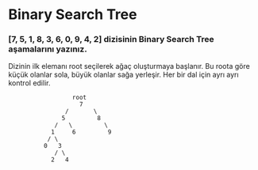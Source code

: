 # Binary Search Tree

### [7, 5, 1, 8, 3, 6, 0, 9, 4, 2] dizisinin Binary Search Tree aşamalarını yazınız.

Dizinin ilk elemanı root seçilerek ağaç oluşturmaya başlanır. Bu roota göre küçük olanlar sola, büyük olanlar sağa yerleşir. Her bir dal için ayrı ayrı kontrol edilir.

```
                  root
                    7
                /       \
               5         8
             /   \         \
            1     6         9
           / \
          0   3
             / \
            2   4

```
